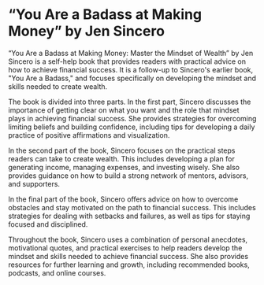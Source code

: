 # “You Are a Badass at Making Money” by Jen Sincero

“You Are a Badass at Making Money: Master the Mindset of Wealth” by Jen Sincero is a self-help book that provides readers with practical advice on how to achieve financial success. It is a follow-up to Sincero's earlier book, "You Are a Badass," and focuses specifically on developing the mindset and skills needed to create wealth.

The book is divided into three parts. In the first part, Sincero discusses the importance of getting clear on what you want and the role that mindset plays in achieving financial success. She provides strategies for overcoming limiting beliefs and building confidence, including tips for developing a daily practice of positive affirmations and visualization.

In the second part of the book, Sincero focuses on the practical steps readers can take to create wealth. This includes developing a plan for generating income, managing expenses, and investing wisely. She also provides guidance on how to build a strong network of mentors, advisors, and supporters.

In the final part of the book, Sincero offers advice on how to overcome obstacles and stay motivated on the path to financial success. This includes strategies for dealing with setbacks and failures, as well as tips for staying focused and disciplined.

Throughout the book, Sincero uses a combination of personal anecdotes, motivational quotes, and practical exercises to help readers develop the mindset and skills needed to achieve financial success. She also provides resources for further learning and growth, including recommended books, podcasts, and online courses.

